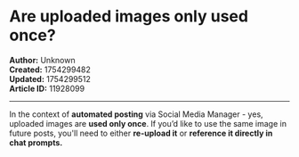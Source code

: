 # Are uploaded images only used once?

**Author:** Unknown  
**Created:** 1754299482  
**Updated:** 1754299512  
**Article ID:** 11928099  

---

In the context of **automated posting** via Social Media Manager - yes, uploaded images are **used only once**. If you’d like to use the same image in future posts, you'll need to either **re-upload it** or **reference it directly in chat prompts.**
